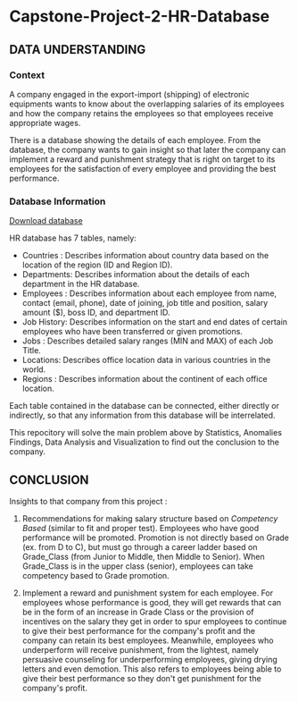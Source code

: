 # Capstone-Project-2-HR-Database

## DATA UNDERSTANDING

### Context
A company engaged in the export-import (shipping) of electronic equipments wants to know about the overlapping salaries of its employees and how the company retains the employees so that employees receive appropriate wages.

There is a database showing the details of each employee. From the database, the company wants to gain insight so that later the company can implement a reward and punishment strategy that is right on target to its employees for the satisfaction of every employee and providing the best performance.

### Database Information

[Download database](https://drive.google.com/drive/folders/1G9Q2sohMFVes7NCHaUHcuAAjlOybBYJG?usp=sharing)

HR database has 7 tables, namely:
- Countries : Describes information about country data based on the location of the region (ID and Region ID).
- Departments: Describes information about the details of each department in the HR database.
- Employees : Describes information about each employee from name, contact (email, phone), date of joining, job title and position, salary amount ($), boss ID, and department ID.
- Job History: Describes information on the start and end dates of certain employees who have been transferred or given promotions.
- Jobs : Describes detailed salary ranges (MIN and MAX) of each Job Title.
- Locations: Describes office location data in various countries in the world.
- Regions : Describes information about the continent of each office location.

Each table contained in the database can be connected, either directly or indirectly, so that any information from this database will be interrelated.

This repocitory will solve the main problem above by Statistics, Anomalies Findings, Data Analysis and Visualization to find out the conclusion to the company.

## CONCLUSION

Insights to that company from this project :

1. Recommendations for making salary structure based on *Competency Based* (similar to fit and proper test). Employees who have good performance will be promoted. Promotion is not directly based on Grade (ex. from D to C), but must go through a career ladder based on Grade_Class (from Junior to Middle, then Middle to Senior). When Grade_Class is in the upper class (senior), employees can take competency based to Grade promotion.

2. Implement a reward and punishment system for each employee. For employees whose performance is good, they will get rewards that can be in the form of an increase in Grade Class or the provision of incentives on the salary they get in order to spur employees to continue to give their best performance for the company's profit and the company can retain its best employees. Meanwhile, employees who underperform will receive punishment, from the lightest, namely persuasive counseling for underperforming employees, giving drying letters and even demotion. This also refers to employees being able to give their best performance so they don't get punishment for the company's profit.
